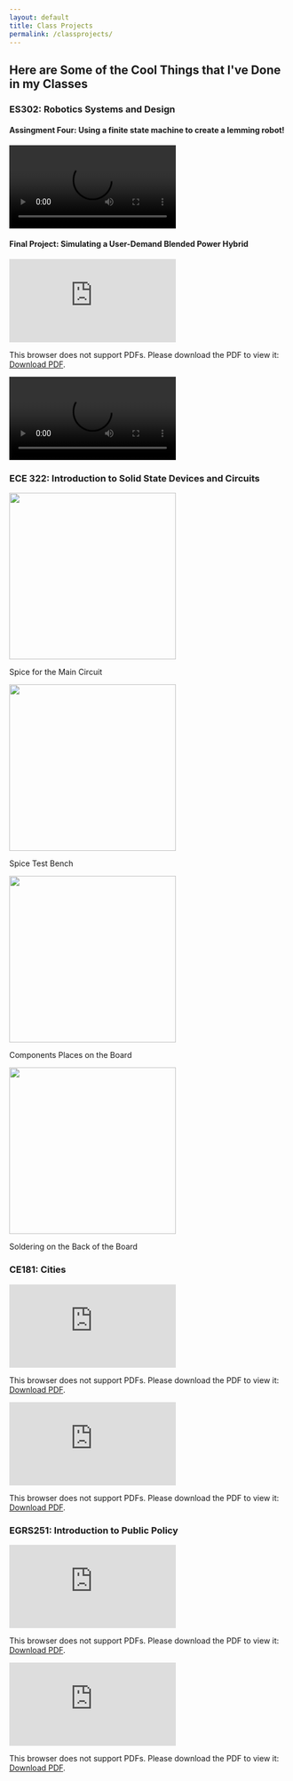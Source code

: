 ```yaml
---
layout: default
title: Class Projects
permalink: /classprojects/
---
```


## Here are Some of the Cool Things that I've Done in my Classes

### ES302: Robotics Systems and Design

#### Assingment Four: Using a finite state machine to create a lemming robot!

<video style="max-height: 300px; width: auto;" controls>
    <source src="https://r3dotstone.github.io/portfolio/media/ES302_A04_2_comped1.mp4" type="video/mp4">
    Your browser does not support the video tag.
</video> 

#### Final Project: Simulating a User-Demand Blended Power Hybrid

<object style="height: 450px; width: 600px;" data="https://r3dotstone.github.io/portfolio/media/ES302_Stone_FinalPoster.pdf" type="application/pdf" >
    <embed src="https://r3dotstone.github.io/portfolio/media/ES302_Stone_FinalPoster.pdf">
        <p>This browser does not support PDFs. Please download the PDF to view it: <a href="https://r3dotstone.github.io/portfolio/media/ES302_Stone_FinalPoster.pdf">Download PDF</a>.</p>
    </embed>
</object>

<video style="max-height: 300px; width: auto;" controls>
    <source src="https://r3dotstone.github.io/portfolio/media/G__.shortcut-targets-by-id_1_PeZcmc5YVnmj6_6Aui8IlOqeOcDBKTt_ES302_Stone_FinalProject_WeBots_worlds_highwayOvertake_mod.wbt (FinalProject_WeBots) - Webots R2022a 2023-02-24 10-25-02.mp4" type="video/mp4">
    Your browser does not support the video tag.
</video>

### ECE 322: Introduction to Solid State Devices and Circuits

<img src="https://r3dotstone.github.io/portfolio/media/SPICE1.png" height="300" >
<p> Spice for the Main Circuit </p>

<img src="https://r3dotstone.github.io/portfolio/media/SPICE2.png" height="300" >
<p> Spice Test Bench </p>

<img src="https://r3dotstone.github.io/portfolio/media/CIRC1.jpg" height="300" >
<p> Components Places on the Board </p>

<img src="https://r3dotstone.github.io/portfolio/media/CIRC2.jpeg" height="300" >
<p> Soldering on the Back of the Board </p>

### CE181: Cities
<object style="height: 450px; width: 600px;" data="https://r3dotstone.github.io/portfolio/media/CitiesFinalPresentation.pdf" type="application/pdf" >
    <embed src="https://r3dotstone.github.io/portfolio/media/CitiesFinalPresentation.pdf">
        <p>This browser does not support PDFs. Please download the PDF to view it: <a href="https://r3dotstone.github.io/portfolio/media/CitiesFinalPresentation.pdf"> Download PDF</a>.</p>
    </embed>
</object>

<object style="height: 800px; width: 600px;" data="https://r3dotstone.github.io/portfolio/media/CitiesFinalPresentation.pdf" type="application/pdf" >
    <embed src="https://r3dotstone.github.io/portfolio/media/CitiesFinalPresentation.pdf">
        <p>This browser does not support PDFs. Please download the PDF to view it: <a href="https://r3dotstone.github.io/portfolio/media/CitiesFinalPresentation.pdf"> Download PDF</a>.</p>
    </embed>
</object>

### EGRS251: Introduction to Public Policy
<object style="height: 450px; width: 600px;" data="https://r3dotstone.github.io/portfolio/media/PolicyPresentation.pdf" type="application/pdf" >
    <embed src="https://r3dotstone.github.io/portfolio/media/PolicyPresentation.pdf">
        <p>This browser does not support PDFs. Please download the PDF to view it: <a href="https://r3dotstone.github.io/portfolio/media/PolicyPresentation.pdf"> Download PDF</a>.</p>
    </embed>
</object>

<object style="height: 800px; width: 600px;" data="https://r3dotstone.github.io/portfolio/media/PolicyPresentation.pdf" type="application/pdf" >
    <embed src="https://r3dotstone.github.io/portfolio/media/PolicyPresentation.pdf">
        <p>This browser does not support PDFs. Please download the PDF to view it: <a href="https://r3dotstone.github.io/portfolio/media/PolicyPresentation.pdf"> Download PDF</a>.</p>
    </embed>
</object>